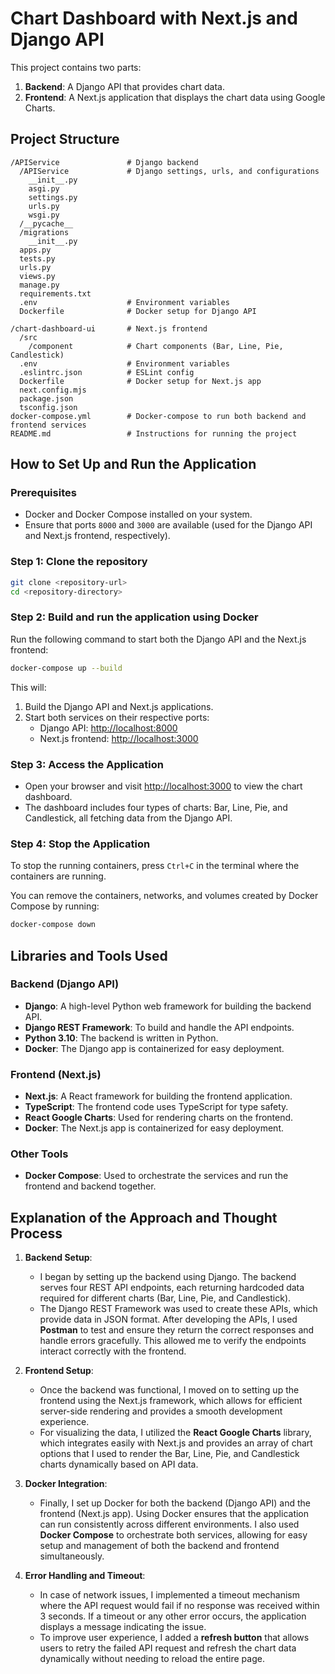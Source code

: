 
# Chart Dashboard with Next.js and Django API

This project contains two parts:
1. **Backend**: A Django API that provides chart data.
2. **Frontend**: A Next.js application that displays the chart data using Google Charts.

## Project Structure

```
/APIService               # Django backend
  /APIService             # Django settings, urls, and configurations
    __init__.py
    asgi.py
    settings.py
    urls.py
    wsgi.py
  /__pycache__
  /migrations
    __init__.py
  apps.py
  tests.py
  urls.py
  views.py
  manage.py
  requirements.txt
  .env                    # Environment variables
  Dockerfile              # Docker setup for Django API

/chart-dashboard-ui       # Next.js frontend
  /src
    /component            # Chart components (Bar, Line, Pie, Candlestick)
  .env                    # Environment variables
  .eslintrc.json          # ESLint config
  Dockerfile              # Docker setup for Next.js app
  next.config.mjs
  package.json
  tsconfig.json
docker-compose.yml        # Docker-compose to run both backend and frontend services
README.md                 # Instructions for running the project
```

## How to Set Up and Run the Application

### Prerequisites
- Docker and Docker Compose installed on your system.
- Ensure that ports `8000` and `3000` are available (used for the Django API and Next.js frontend, respectively).

### Step 1: Clone the repository

```bash
git clone <repository-url>
cd <repository-directory>
```

### Step 2: Build and run the application using Docker

Run the following command to start both the Django API and the Next.js frontend:

```bash
docker-compose up --build
```

This will:
1. Build the Django API and Next.js applications.
2. Start both services on their respective ports:
   - Django API: [http://localhost:8000](http://localhost:8000)
   - Next.js frontend: [http://localhost:3000](http://localhost:3000)

### Step 3: Access the Application

- Open your browser and visit [http://localhost:3000](http://localhost:3000) to view the chart dashboard.
- The dashboard includes four types of charts: Bar, Line, Pie, and Candlestick, all fetching data from the Django API.

### Step 4: Stop the Application

To stop the running containers, press `Ctrl+C` in the terminal where the containers are running.

You can remove the containers, networks, and volumes created by Docker Compose by running:

```bash
docker-compose down
```

## Libraries and Tools Used

### Backend (Django API)
- **Django**: A high-level Python web framework for building the backend API.
- **Django REST Framework**: To build and handle the API endpoints.
- **Python 3.10**: The backend is written in Python.
- **Docker**: The Django app is containerized for easy deployment.

### Frontend (Next.js)
- **Next.js**: A React framework for building the frontend application.
- **TypeScript**: The frontend code uses TypeScript for type safety.
- **React Google Charts**: Used for rendering charts on the frontend.
- **Docker**: The Next.js app is containerized for easy deployment.

### Other Tools
- **Docker Compose**: Used to orchestrate the services and run the frontend and backend together.

## Explanation of the Approach and Thought Process

1. **Backend Setup**:
   - I began by setting up the backend using Django. The backend serves four REST API endpoints, each returning hardcoded data required for different charts (Bar, Line, Pie, and Candlestick).
   - The Django REST Framework was used to create these APIs, which provide data in JSON format. After developing the APIs, I used **Postman** to test and ensure they return the correct responses and handle errors gracefully. This allowed me to verify the endpoints interact correctly with the frontend.

2. **Frontend Setup**:
   - Once the backend was functional, I moved on to setting up the frontend using the Next.js framework, which allows for efficient server-side rendering and provides a smooth development experience.
   - For visualizing the data, I utilized the **React Google Charts** library, which integrates easily with Next.js and provides an array of chart options that I used to render the Bar, Line, Pie, and Candlestick charts dynamically based on API data.
3. **Docker Integration**:
   - Finally, I set up Docker for both the backend (Django API) and the frontend (Next.js app). Using Docker ensures that the application can run consistently across different environments. I also used **Docker Compose** to orchestrate both services, allowing for easy setup and management of both the backend and frontend simultaneously.
   
4. **Error Handling and Timeout**:
   - In case of network issues, I implemented a timeout mechanism where the API request would fail if no response was received within 3 seconds. If a timeout or any other error occurs, the application displays a message indicating the issue.
   - To improve user experience, I added a **refresh button** that allows users to retry the failed API request and refresh the chart data dynamically without needing to reload the entire page.



